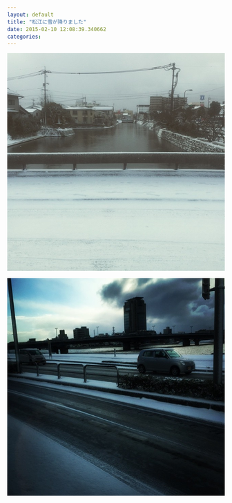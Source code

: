```yaml
---
layout: default
title: "松江に雪が降りました"
date: 2015-02-10 12:08:39.340662
categories: 
---
```


![](/assets/images/201502/10963820_932336833443373_1658399168_n.jpg)

![](/assets/images/201502/928917_1572764662968459_1991913854_n.jpg)


